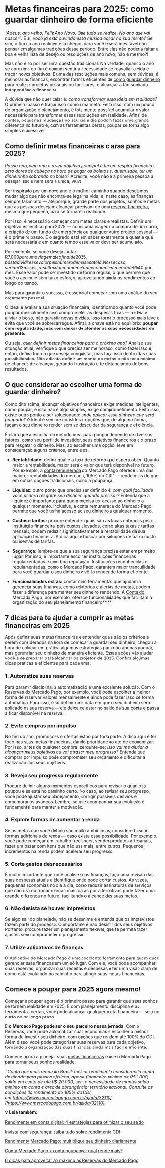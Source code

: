 # Metas financeiras para 2025: como guardar dinheiro de forma eficiente

*“Adeus, ano velho. Feliz Ano Novo. Que tudo se realize. No ano que vai nascer”.* E aí, *você já está ouvindo essa música ecoar na sua mente?* Se sim, o fim do ano realmente já chegou para você e será inevitável não pensar em algumas tradições desse período. Entre elas não poderia faltar a boa e velha lista de desejo ou resoluções de ano novo, não é mesmo?!

Mas não é só por ser uma questão tradicional. Na verdade, quando o ano se aproxima do fim é comum sentir a necessidade de reavaliar a vida e traçar novos objetivos. E uma das resoluções mais comuns, sem dúvidas, é melhorar as finanças, encontrar formas eficientes de [como guardar dinheiro](https://meubolso.mercadopago.com.br/como-guardar-dinheiro-no-app-mercado-pago) para realizar projetos pessoais ou familiares, e alcançar a tão sonhada independência financeira.

A dúvida que não quer calar é: *como transformar essa ideia em realidade?* O primeiro passo é traçar isso como uma meta. Feito isso, com um pouco de organização e planejamento, é totalmente possível acumular o valor necessário para transformar essas resoluções em realidade. Afinal de contas, pequenas mudanças no seu dia a dia podem fazer uma grande diferença no futuro e, com as ferramentas certas, poupar se torna algo simples e acessível.

## **Como definir metas financeiras claras para 2025?**

*Passa ano, vem ano e o seu objetivo principal é ter um respiro financeiro, zero dores de cabeça na hora de pagar os boletos e, quem sabe, ter um dinheirinho sobrando no bolso?* Acredite, você não é a primeira pessoa a desejar isso e nem será a única, viu?!

Ser inspirado por um novo ano é o melhor caminho quando desejamos mudar algo que não encontra-se legal na vida, e, neste caso, as finanças sempre falam alto — até porque, grande parte dos projetos, sonhos e metas que as pessoas desejam alcançar precisam de uma [reserva financeira](https://meubolso.mercadopago.com.br/como-ter-uma-reserva-financeira-de-final-de-ano), mesmo que pequena, para se tornarem realidade.

Por isso, é necessário começar com metas claras e realistas. Definir um objetivo específico para 2025 — como uma viagem, a compra de um carro, a criação de um fundo de emergência ou qualquer outro projeto pessoal — é o primeiro passo. E o segredo está em saber exatamente a quantia que será necessária e em quanto tempo esse valor deve ser acumulado.

Por exemplo, se você deseja juntar R$7.000 para uma viagem até o final de 2025, basta dividir esse valor pelo número de meses até lá. Nesse caso, seriam 13 meses, resultando em uma meta de economia de cerca de R$540 por mês. Esse valor pode ser investido de forma regular, o que permite que você o acumule sem tanto esforço, aproveitando ainda os rendimentos ao longo do tempo.

Mas para garantir o sucesso, é essencial começar com uma análise do seu orçamento pessoal.

O ideal é avaliar a sua situação financeira, identificando quanto você pode poupar mensalmente sem comprometer as despesas fixas — a ideia é aliviar o bolso, não garantir novas dívidas. Isso torna o processo mais leve e evita que você se sobrecarregue. Afinal, a chave está no equilíbrio: **poupar com regularidade, mas sem deixar de atender às suas necessidades do presente.**

Ou seja, *quer definir metas financeiras para o próximo ano?* Analise sua situação atual, verifique o que precisa ser melhorado, como fazer isso e, então, defina tudo o que deseja conquistar, mas faça isso dentro das suas possibilidades. Não adianta definir um monte de metas e não ter o mínimo de chances de alcançar, gerando frustração e te distanciando de bons resultados.

## **O que considerar ao escolher uma forma de guardar dinheiro?**

Como dito acima, alcançar objetivos financeiros exige medidas inteligentes, como poupar, e isso não é algo simples, exige comprometimento. Feito isso, existe outro ponto a ser solucionado: *onde aplicar esse dinheiro que será poupado?* O ideal é sempre considerar opções que, de alguma forma, façam o seu dinheiro render sem se descuidar da segurança e eficiência.

É claro que a escolha do método ideal para poupar depende de diversos fatores, como seu perfil de investidor, seus objetivos financeiros e o prazo para resgatar o dinheiro. Mas, ao escolher uma opção, leve em consideração alguns critérios, entre eles:

- **Rentabilidade:** defina qual é a taxa de retorno que espera obter. Quanto maior a rentabilidade, maior será o valor que terá disponível no futuro. Por exemplo, a [conta remunerada](https://meubolso.mercadopago.com.br/conta-remunerada-mercado-pago) do Mercado Pago oferece uma das maiores rentabilidades do mercado, 105% do CDI¹ — rende mais do que em outras opções tradicionais, como a poupança.

- **Liquidez:** outro ponto que precisa ser definido é: *com qual facilidade você poderá resgatar seu dinheiro quando precisar?* Entenda que a liquidez é importante para quem precisa ter acesso ao dinheiro a qualquer momento. Inclusive, a conta remunerada do Mercado Pago permite que você tenha acesso ao seu dinheiro a qualquer momento.

- **Custos e tarifas:** procure entender quais são as taxas cobradas pela instituição financeira, pois custos elevados, como altas taxas e tarifas mensais, podem reduzir significativamente a rentabilidade da sua aplicação financeira. A dica aqui é buscar por soluções de baixo custo ou isentas de tarifas.

- **Segurança:** lembre-se que a sua segurança precisa estar em primeiro lugar. Por isso, é importante escolher instituições financeiras regulamentadas e com boa reputação. Instituições reconhecidas e regulamentadas, como o Mercado Pago, garantem maior tranquilidade para você guardar o seu dinheiro e vê-lo render de forma eficiente. 

- **Funcionalidades extras:** contar com ferramentas que ajudam a gerenciar suas finanças, como relatórios e alertas de metas, podem fazer a diferença para manter seu dinheiro rendendo. A [Conta do Mercado Pago](https://meubolso.mercadopago.com.br/nao-deixe-seu-dinheiro-parado-venha-para-conta-mercado-pago), por exemplo, oferece funcionalidades que facilitam a organização do seu planejamento financeiro**.**

## **7 dicas para te ajudar a cumprir as metas financeiras em 2025**

Após definir suas metas financeiras e entender quais são os critérios a serem considerados na hora de começar a guardar seu dinheiro, chegou a hora de colocar em prática algumas estratégias para não apenas poupar, mas gerenciar seu dinheiro de maneira eficiente. Essas ações vão ajudar você a se preparar para alcançar os projetos de 2025. Confira algumas dicas práticas e eficientes para cada uma:

### **1. Automatize suas reservas**

Para garantir disciplina, a automatização é uma excelente solução. Com o Reservas do Mercado Pago, por exemplo, você pode escolher a melhor forma de reservar valores mensalmente e ainda pode fazer isso de forma automática. Para isso, é só definir uma data em que o seu dinheiro será aplicado na sua reserva — ele deixa de estar no saldo da sua conta e passa a ficar disponível na reserva.

### **2. Evite compras por impulso**

No fim do ano, promoções e ofertas estão por toda parte. A dica aqui é ter foco nas suas metas financeiras, dando prioridade ao ato de economizar. Por isso, antes de qualquer compra, pergunte-se: *isso vai me ajudar a alcançar meus objetivos ou vai atrasar meu progresso?* Entenda que comprar por impulso pode comprometer seu orçamento e dificultar a realização dos seus objetivos.

### **3. Reveja seu progresso regularmente**

Procure definir alguns momentos específicos para revisar o quanto já poupou e se está no caminho certo. No caso, ao revisar seu progresso, você pode ajustar seu planejamento, corrigir possíveis desvios e comemorar os avanços. Lembre-se que acompanhar sua evolução é fundamental para manter a motivação.

### **4. Explore formas de aumentar a renda**

Se as metas que você definiu são muito ambiciosas, considere buscar formas adicionais de renda — caso exista essa possibilidade. Por exemplo, você pode começar um trabalho freelancer, vender produtos artesanais, fazer um bazar com itens que não usa mais, entre outros. Pequenos incrementos na renda podem acelerar seu progresso.

### **5. Corte gastos desnecessários**

É muito importante que você analise suas finanças, faça uma revisão das suas despesas atuais e identifique onde pode cortar custos. Às vezes, pequenas economias no dia a dia, como reduzir assinaturas de serviços que não usa ou trocar marcas mais caras por alternativas pode fazer uma grande diferença no futuro, facilitando o alcance das suas metas.

### **6. Não desista se houver imprevistos**

Se algo sair do planejado, não se desanime e entenda que os imprevistos fazem parte do processo. O importante é não desistir dos seus objetivos. Portanto, procure fazer um planejamento flexível, que te permita fazer ajustes sem comprometer o progresso.

### **7. Utilize aplicativos de finanças**

O Aplicativo do Mercado Pago é uma excelente ferramenta para quem quer gerenciar suas finanças em um só lugar. Com ele, você pode acompanhar suas reservas, organizar suas receitas e despesas e ter uma visão clara de como está evoluindo no caminho para atingir suas metas financeiras.

## **Comece a poupar para 2025 agora mesmo!**

Começar a poupar agora é o primeiro passo para garantir que seus sonhos se tornem realidade em 2025. E com planejamento, disciplina e as ferramentas certas, você pode alcançar qualquer meta financeira — seja no curto ou no longo prazo.

E **o Mercado Pago pode ser o seu parceiro nessa jornada**. Com o Reservas, você pode automatizar suas economias e escolher a melhor forma de investir seu dinheiro, com opções que rendem até 100% do CDI. Além disso, você pode categorizar suas reservas para cada objetivo, tornando a organização das suas finanças ainda mais fácil e eficiente.

Comece agora a planejar suas [metas financeiras](https://meubolso.mercadopago.com.br/metas-financeiras-com-mercado-pago) e use o Mercado Pago para tornar seus sonhos realidade.

*¹ Conta que mais rende do Brasil: melhor rendimento considerando conta destinada para pessoas físicas, aporte financeiro mínimo de R$ 1.000, saldo em conta de até R$ 20.000, sem a necessidade de manter saldo mínimo em conta e área de abrangência: território nacional. Consulte as condições do rendimento de 105% do CDI em [https://www.mercadopago.com.br/ajuda/32110](https://www.mercadopago.com.br/ajuda/32110).*

**💡 Leia também:**

[Rendimento em conta digital: 4 estratégias para otimizar o seu saldo](https://meubolso.mercadopago.com.br/rendimento-em-conta-digital)

[Invista com segurança: saiba tudo sobre rendimento CDI](https://meubolso.mercadopago.com.br/tudo-sobre-rendimento-cdi)

[Rendimento Mercado Pago: multiplique seu dinheiro diariamente](https://meubolso.mercadopago.com.br/rendimento-mercado-pago)

[Conta Mercado Pago x conta poupança: qual rende mais?](https://meubolso.mercadopago.com.br/conta-mercado-pago-x-conta-poupanca-qual-rende-mais)

[6 dicas para aproveitar ao máximo as Reservas do Mercado Pago](https://meubolso.mercadopago.com.br/dicas-para-aproveitar-o-reservas-do-mercado-pago)